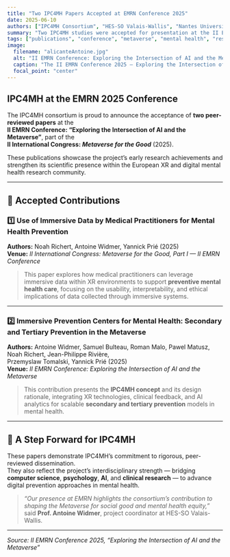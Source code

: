 ```yaml
---
title: "Two IPC4MH Papers Accepted at EMRN Conference 2025"
date: 2025-06-10
authors: ["IPC4MH Consortium", "HES-SO Valais-Wallis", "Nantes Université"]
summary: "Two IPC4MH studies were accepted for presentation at the II EMRN Conference 2025, highlighting advances in immersive data use and prevention strategies for mental health in the Metaverse."
tags: ["publications", "conference", "metaverse", "mental health", "research dissemination"]
image:
  filename: "alicanteAntoine.jpg"
  alt: "II EMRN Conference: Exploring the Intersection of AI and the Metaverse"
  caption: "The II EMRN Conference 2025 – Exploring the Intersection of AI and the Metaverse"
  focal_point: "center"
---
```


## IPC4MH at the EMRN 2025 Conference

The IPC4MH consortium is proud to announce the acceptance of **two peer-reviewed papers** at the  
**II EMRN Conference: “Exploring the Intersection of AI and the Metaverse”**, part of the  
**II International Congress: *Metaverse for the Good*** (2025).

These publications showcase the project’s early research achievements and strengthen its scientific presence within the European XR and digital mental health research community.

---

## 📄 Accepted Contributions

### 1️⃣ Use of Immersive Data by Medical Practitioners for Mental Health Prevention
**Authors:** Noah Richert, Antoine Widmer, Yannick Prié (2025)  
**Venue:** *II International Congress: Metaverse for the Good, Part I — II EMRN Conference*

> This paper explores how medical practitioners can leverage immersive data within XR environments to support **preventive mental health care**, focusing on the usability, interpretability, and ethical implications of data collected through immersive systems.

---

### 2️⃣ Immersive Prevention Centers for Mental Health: Secondary and Tertiary Prevention in the Metaverse
**Authors:** Antoine Widmer, Samuel Bulteau, Roman Malo, Pawel Matusz, Noah Richert, Jean-Philippe Rivière,  
Przemyslaw Tomalski, Yannick Prié (2025)  
**Venue:** *II EMRN Conference: Exploring the Intersection of AI and the Metaverse*

> This contribution presents the **IPC4MH concept** and its design rationale, integrating XR technologies, clinical feedback, and AI analytics for scalable **secondary and tertiary prevention** models in mental health.

---

## 📢 A Step Forward for IPC4MH

These papers demonstrate IPC4MH’s commitment to rigorous, peer-reviewed dissemination.  
They also reflect the project’s interdisciplinary strength — bridging **computer science**, **psychology**, **AI**, and **clinical research** — to advance digital prevention approaches in mental health.

> *“Our presence at EMRN highlights the consortium’s contribution to shaping the Metaverse for social good and mental health equity,”*  
> said **Prof. Antoine Widmer**, project coordinator at HES-SO Valais-Wallis.

---

_Source: II EMRN Conference 2025, “Exploring the Intersection of AI and the Metaverse”_